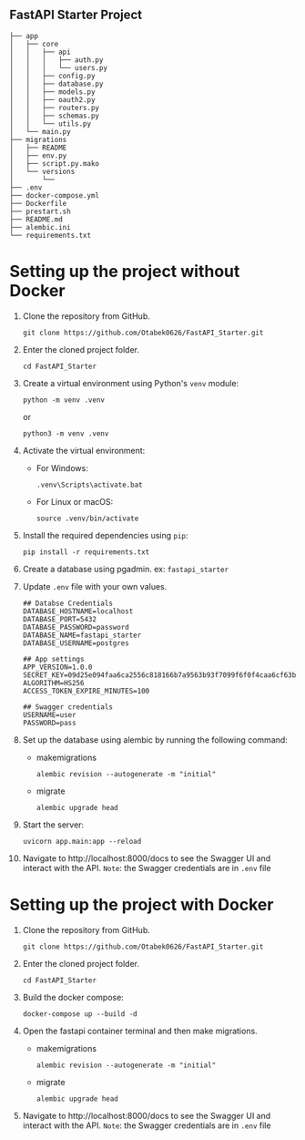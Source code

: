 ## FastAPI Starter Project

```
├── app
│   ├── core
│   │   ├── api
│   │   │   ├── auth.py
│   │   │   └── users.py
│   │   ├── config.py
│   │   ├── database.py
│   │   ├── models.py
│   │   ├── oauth2.py
│   │   ├── routers.py
│   │   ├── schemas.py
│   │   └── utils.py
│   └── main.py
├── migrations
│   ├── README
│   ├── env.py
│   ├── script.py.mako
│   └── versions
│       └── 
├── .env
├── docker-compose.yml
├── Dockerfile
├── prestart.sh
├── README.md
├── alembic.ini
└── requirements.txt
```

# Setting up the project without Docker

1. Clone the repository from GitHub.
    ```
    git clone https://github.com/Otabek0626/FastAPI_Starter.git
    ```

2. Enter the cloned project folder.
    ```
    cd FastAPI_Starter
    ```

3. Create a virtual environment using Python's `venv` module:

    ```
    python -m venv .venv
    ```
    or
    ```
    python3 -m venv .venv
    ```

4. Activate the virtual environment:

    - For Windows:

        ```
        .venv\Scripts\activate.bat
        ```

    - For Linux or macOS:

        ```
        source .venv/bin/activate
        ```

5. Install the required dependencies using `pip`:

    ```
    pip install -r requirements.txt
    ```

5. Create a database using pgadmin. ex: `fastapi_starter`

6. Update `.env` file with your own values.
    ```
    ## Databse Credentials
    DATABASE_HOSTNAME=localhost
    DATABASE_PORT=5432
    DATABASE_PASSWORD=password
    DATABASE_NAME=fastapi_starter
    DATABASE_USERNAME=postgres

    ## App settings
    APP_VERSION=1.0.0
    SECRET_KEY=09d25e094faa6ca2556c818166b7a9563b93f7099f6f0f4caa6cf63b88e8d3e7
    ALGORITHM=HS256
    ACCESS_TOKEN_EXPIRE_MINUTES=100

    ## Swagger credentials
    USERNAME=user
    PASSWORD=pass
    ```




7. Set up the database using alembic by running the following command:
    - makemigrations
        ```
        alembic revision --autogenerate -m "initial"
        ```
    - migrate
        ```
        alembic upgrade head
        ```

8. Start the server:

    ```
    uvicorn app.main:app --reload
    ```

8. Navigate to http://localhost:8000/docs to see the Swagger UI and interact with the API. 
    `Note`: the Swagger credentials are in `.env` file


# Setting up the project with Docker

1. Clone the repository from GitHub.
    ```
    git clone https://github.com/Otabek0626/FastAPI_Starter.git
    ```

2. Enter the cloned project folder.
    ```
    cd FastAPI_Starter
    ```

3. Build the docker compose:
    ```
    docker-compose up --build -d
    ```

4. Open the fastapi container terminal and then make migrations.
    - makemigrations
        ```
        alembic revision --autogenerate -m "initial"
        ```
    - migrate
        ```
        alembic upgrade head
        ```

5. Navigate to http://localhost:8000/docs to see the Swagger UI and interact with the API. 
    `Note`: the Swagger credentials are in `.env` file